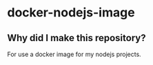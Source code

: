 # docker-nodejs-image

## Why did I make this repository?
For use a docker image for my nodejs projects. 

